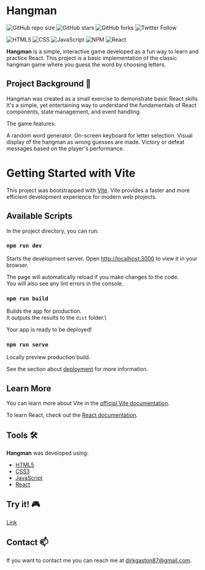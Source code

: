 # Hangman

![GitHub repo size](https://img.shields.io/github/repo-size/DirkGaston/hangman)
![GitHub stars](https://img.shields.io/github/stars/DirkGaston/hangman?style=social)
![GitHub forks](https://img.shields.io/github/forks/DirkGaston/hangman?style=social)
![Twitter Follow](https://img.shields.io/twitter/follow/DirkGrave?style=social)

![HTML5](https://img.shields.io/badge/html5-%23E34F26.svg?logo=html5&logoColor=white&style=for-the-badge)
![CSS](https://img.shields.io/badge/CSS-239120?&style=for-the-badge&logo=css3&logoColor=white)
![JavaScript](https://img.shields.io/badge/javascript-%23323330.svg?logo=javascript&logoColor=%23F7DF1E&style=for-the-badge)
![NPM ](https://img.shields.io/badge/NPM-%23000000.svg?logo=npm&logoColor=white&style=for-the-badge)
![React](https://img.shields.io/badge/react-%2320232a.svg?logo=react&logoColor=%2361DAFB&style=for-the-badge)

**Hangman** is a simple, interactive game developed as a fun way to learn and practice React. This project is a basic implementation of the classic hangman game where you guess the word by choosing letters.

## Project Background 📖

Hangman was created as a small exercise to demonstrate basic React skills. It's a simple, yet entertaining way to understand the fundamentals of React components, state management, and event handling.

The game features:

A random word generator.
On-screen keyboard for letter selection.
Visual display of the hangman as wrong guesses are made.
Victory or defeat messages based on the player's performance.

# Getting Started with Vite

This project was bootstrapped with [Vite](https://vitejs.dev/). Vite provides a faster and more efficient development experience for modern web projects.

## Available Scripts

In the project directory, you can run:

### `npm run dev`

Starts the development server.
Open [http://localhost:3000](http://localhost:3000) to view it in your browser.

The page will automatically reload if you make changes to the code.\
You will also see any lint errors in the console.

### `npm run build`

Builds the app for production.\
It outputs the results to the `dist` folder.\

Your app is ready to be deployed!

### `npm run serve`

Locally preview production build.

See the section about [deployment](https://facebook.github.io/create-react-app/docs/deployment) for more information.

## Learn More

You can learn more about Vite in the [official Vite documentation](https://vitejs.dev/guide/).

To learn React, check out the [React documentation](https://reactjs.org/).

## Tools 🛠️

**Hangman** was developed using:

- [HTML5](https://developer.mozilla.org/es/docs/Web/HTML)
- [CSS3](https://developer.mozilla.org/en-US/docs/Web/CSS)
- [JavaScript](https://devdocs.io/javascript/)
- [React](https://reactjs.org/)
  
## Try it! 🎮 
[Link](https://dg-hangman-game.netlify.app/)

## Contact 📫

If you want to contact me you can reach me at <dirkgaston87@gmail.com>.
